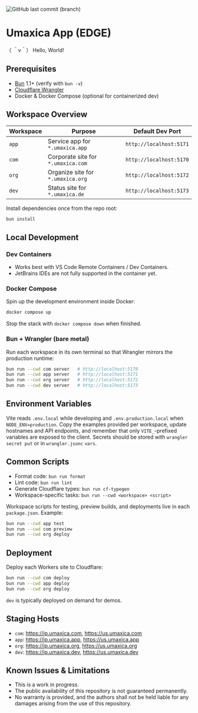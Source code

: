 ![GitHub last commit (branch)](https://img.shields.io/github/last-commit/seahal/umaxica-app-edge/main)


# Umaxica App (EDGE)
（ ＾ν＾） Hello, World!

## Prerequisites
- [Bun](https://bun.sh/) 1.1+ (verify with `bun -v`)
- [Cloudflare Wrangler](https://developers.cloudflare.com/workers/wrangler/)
- Docker & Docker Compose (optional for containerized dev)

## Workspace Overview

| Workspace | Purpose                            | Default Dev Port |
| --------- |------------------------------------| ---------------- |
| `app` | Service app for `*.umaxica.app`    | `http://localhost:5171` |
| `com` | Corporate site for `*.umaxica.com` | `http://localhost:5170` |
| `org` | Organize site for `*.umaxica.org`  | `http://localhost:5172` |
| `dev` | Status site  for `*.umaxica.de`    | `http://localhost:5173` |

Install dependencies once from the repo root:

```bash
bun install
```

## Local Development

### Dev Containers
- Works best with VS Code Remote Containers / Dev Containers.
- JetBrains IDEs are not fully supported in the container yet.

### Docker Compose

Spin up the development environment inside Docker:

```bash
docker compose up
```

Stop the stack with `docker compose down` when finished.

### Bun + Wrangler (bare metal)

Run each workspace in its own terminal so that Wrangler mirrors the production runtime:

```bash
bun run --cwd com server   # http://localhost:5170
bun run --cwd app server   # http://localhost:5171
bun run --cwd org server   # http://localhost:5172
bun run --cwd dev server   # http://localhost:5173
```

## Environment Variables

Vite reads `.env.local` while developing and `.env.production.local` when `NODE_ENV=production`. Copy the examples provided per workspace, update hostnames and API endpoints, and remember that only `VITE_`-prefixed variables are exposed to the client. Secrets should be stored with `wrangler secret put` or in `wrangler.jsonc` `vars`.

## Common Scripts

- Format code: `bun run format`
- Lint code: `bun run lint`
- Generate Cloudflare types: `bun run cf-typegen`
- Workspace-specific tasks: `bun run --cwd <workspace> <script>`

Workspace scripts for testing, preview builds, and deployments live in each `package.json`. Example:

```bash
bun run --cwd app test
bun run --cwd com preview
bun run --cwd org deploy
```

## Deployment

Deploy each Workers site to Cloudflare:

```bash
bun run --cwd com deploy
bun run --cwd app deploy
bun run --cwd org deploy
```

`dev` is typically deployed on demand for demos.

## Staging Hosts

- `com`: https://jp.umaxica.com, https://us.umaxica.com  
- `app`: https://jp.umaxica.app, https://us.umaxica.app  
- `org`: https://jp.umaxica.org, https://us.umaxica.org  
- `dev`: https://jp.umaxica.dev, https://us.umaxica.dev


## Known Issues & Limitations
- This is a work in progress.
- The public availability of this repository is not guaranteed permanently.
- No warranty is provided, and the authors shall not be held liable for any damages arising from the use of this repository.